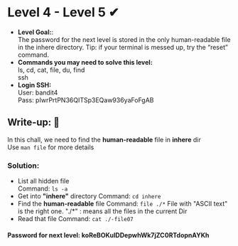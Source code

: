 # Level 4 - Level 5 ✔
- **Level Goal:**:<br>
The password for the next level is stored in the only human-readable file in the inhere directory. Tip: if your terminal is messed up, try the “reset” command.<br>
- **Commands you may need to solve this level:**<br>
ls, cd, cat, file, du, find<br>
ssh<br>
- **Login SSH:**<br>
User: bandit4<br>
Pass: pIwrPrtPN36QITSp3EQaw936yaFoFgAB<br>
## Write-up: 📝<br>
In this chall, we need to find the **human-readable** file in **inhere** dir<br>
Use `man file` for more details
### Solution:<br>
- List all hidden file<br>
Command: `ls -a`<br>
- Get into **"inhere"** directory
Command: `cd inhere`
- Find the **human-readable** file
Command: `file ./*`
File with "ASCII text" is the right one.
"./*" : means all the files in the current Dir
- Read that file
Command: `cat ./-file07 `
#### Password for next level: koReBOKuIDDepwhWk7jZC0RTdopnAYKh
